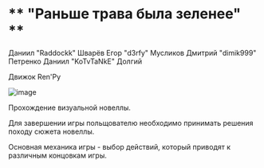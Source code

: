  # ** "Раньше трава была зеленее" **

Даниил "Raddockk" Шварёв 
Егор "d3rfy" Мусликов
Дмитрий "dimik999" Петренко
Даниил "KoTvTaNkE" Долгий

Движок Ren'Py

![image](https://github.com/NovelTeam/Novel/assets/112934341/72ec9a98-164e-4dad-935b-c89dd590c3c5)

Прохождение визуальной новеллы.

Для завершении игры польщователю необходимо принимать решения походу сюжета новеллы.



Основная механика игры - выбор действий, который приводят к различным концовкам игры.

